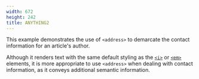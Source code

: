 ```yaml
---
width: 672
height: 242
title: ANYTHING2
---
```

This example demonstrates the use of `<address>` to demarcate the
contact information for an article\'s author.

Although it renders text with the same default styling as the
[`<i>`](/en-US/docs/Web/HTML/Element/i)
or [`<em>`](/en-US/docs/Web/HTML/Element/em)
elements, it is more appropriate to use `<address>` when dealing with
contact information, as it conveys additional semantic information.
